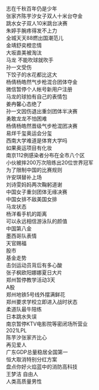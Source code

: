 志在千秋百年仍是少年  
张家齐陈芋汐女子双人十米台夺金  
跳水女子双人10米跳台决赛  
朱婷手腕疼得发不上力  
全城天天88燃出国潮范儿  
金靖舒奕橙恋情  
大坂直美被淘汰  
马龙 不能吹球就吹手  
孙一文受伤  
下饺子的水花都比这大  
杨倩杨皓然气步枪混合团体夺金  
微信暂停个人帐号新用户注册  
马龙的球拍有自己的表情包  
姜冉馨心态绝了  
孙一文因伤退出重剑团体半决赛  
勇敢龙龙不怕困难  
杨倩杨皓然晋级气步枪混团决赛  
易烊千玺奥运会分玺  
西南大学难道是体育大学吗  
如果奥运项目有化妆  
南京112例感染者分布在全市八个区  
小伙被摔200万次陪练出20位世界冠军  
为了限制中国的比赛规则  
许安琪替补上场  
刘诗雯妈妈两次鞠躬道谢  
中国女子重剑团体无缘决赛  
中国女排不敌美国女排  
马龙状态  
杨洋看手机的距离  
可以永远相信游泳队的颜值  
中国第八金  
墨西哥队表情  
天官赐福  
股市  
基金走势  
击剑运动员背后有多心酸  
张子枫欧阳娜娜夏日大片  
郑州暂停教学活动3天  
A股  
郑州地铁5号线外摆满鲜花  
郑州要求学校立即进入战时状态  
柔道队最牛陪练  
日本跳水失误  
南京暂停KTV电影院等密闭场所营业  
2021LPL  
陈芋汐张家齐比心  
再见爱人  
广东GDP总量稳居全国第一  
恒大取消特别分红方案  
盘点你好火焰蓝中的消防高科技  
王梦洁 自由人  
人类高质量男性  
